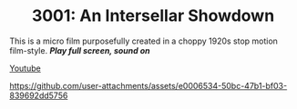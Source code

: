 <h1 align="center">3001: An Intersellar Showdown </h1>

This is a micro film purposefully created in a choppy 1920s stop motion film-style. 
***Play full screen, sound on***

[Youtube](https://www.youtube.com/watch?v=6lpyreBRC_w)

https://github.com/user-attachments/assets/e0006534-50bc-47b1-bf03-839692dd5756


